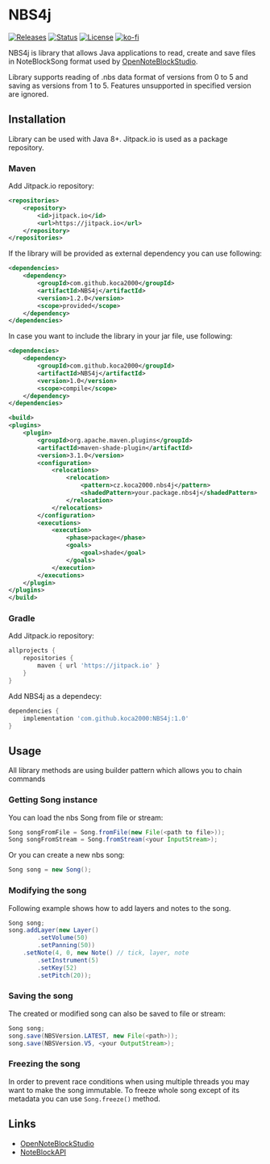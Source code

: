 # NBS4j

[![Releases](https://badgen.net/github/release/koca2000/NBS4j/stable)](https://github.com/koca2000/NBS4j/releases)
[![Status](https://badgen.net/github/status/koca2000/NBS4j)](https://github.com/koca2000/NBS4j/actions)
[![License](https://badgen.net/github/license/koca2000/NBS4j)](https://github.com/koca2000/NBS4j/blob/master/LICENSE)
[![ko-fi](https://ko-fi.com/img/githubbutton_sm.svg)](https://ko-fi.com/T6T7D1KVW)

NBS4j is library that allows Java applications to read, create and save files in NoteBlockSong format used 
by [OpenNoteBlockStudio](https://github.com/OpenNBS/OpenNoteBlockStudio).

Library supports reading of .nbs data format of versions from 0 to 5 and saving as versions from 1 to 5. 
Features unsupported in specified version are ignored.  

## Installation

Library can be used with Java 8+. Jitpack.io is used as a package repository.

### Maven
Add Jitpack.io repository:
```xml
<repositories>
    <repository>
        <id>jitpack.io</id>
        <url>https://jitpack.io</url>
    </repository>
</repositories>
```

If the library will be provided as external dependency you can use following:
```xml
<dependencies>
    <dependency>
        <groupId>com.github.koca2000</groupId>
        <artifactId>NBS4j</artifactId>
        <version>1.2.0</version>
        <scope>provided</scope>
    </dependency>
</dependencies>
```

In case you want to include the library in your jar file, use following:
```xml
<dependencies>
    <dependency>
        <groupId>com.github.koca2000</groupId>
        <artifactId>NBS4j</artifactId>
        <version>1.0</version>
        <scope>compile</scope>
    </dependency>
</dependencies>

<build>
<plugins>
    <plugin>
        <groupId>org.apache.maven.plugins</groupId>
        <artifactId>maven-shade-plugin</artifactId>
        <version>3.1.0</version>
        <configuration>
            <relocations>
                <relocation>
                    <pattern>cz.koca2000.nbs4j</pattern>
                    <shadedPattern>your.package.nbs4j</shadedPattern>
                </relocation>
            </relocations>
        </configuration>
        <executions>
            <execution>
                <phase>package</phase>
                <goals>
                    <goal>shade</goal>
                </goals>
            </execution>
        </executions>
    </plugin>
</plugins>
</build>
```

### Gradle

Add Jitpack.io repository:

```groovy
allprojects {
    repositories {
        maven { url 'https://jitpack.io' }
    }
}
```

Add NBS4j as a dependecy:

```groovy
dependencies {
    implementation 'com.github.koca2000:NBS4j:1.0'
}
```

## Usage

All library methods are using builder pattern which allows you to chain commands

### Getting Song instance 

You can load the nbs Song from file or stream:

```java
Song songFromFile = Song.fromFile(new File(<path to file>));
Song songFromStream = Song.fromStream(<your InputStream>);
```

Or you can create a new nbs song:

```java
Song song = new Song();
```

### Modifying the song

Following example shows how to add layers and notes to the song.

```java
Song song;
song.addLayer(new Layer()
        .setVolume(50)
        .setPanning(50))
    .setNote(4, 0, new Note() // tick, layer, note
        .setInstrument(5)
        .setKey(52)
        .setPitch(20));
```

### Saving the song

The created or modified song can also be saved to file or stream:

```java
Song song;
song.save(NBSVersion.LATEST, new File(<path>));
song.save(NBSVersion.V5, <your OutputStream>);
```

### Freezing the song

In order to prevent race conditions when using multiple threads you may want to make the song immutable. To freeze whole song except of its metadata you can use `Song.freeze()` method.

## Links

* [OpenNoteBlockStudio](https://github.com/OpenNBS/OpenNoteBlockStudio)
* [NoteBlockAPI](https://github.com/koca2000/NoteBlockAPI)